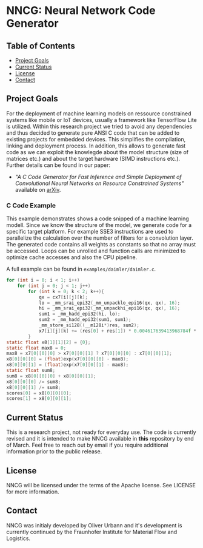 # NNCG: Neural Network Code Generator

## Table of Contents

- [Project Goals](#project-goals)
- [Current  Status](#current-status)
- [License](#license)
- [Contact](#contact)


## Project Goals

For the deployment of machine learning models on ressource constrained systems like mobile or IoT devices, usually a framework like TensorFlow Lite is utilized. Within this research project we tried to avoid any dependencies and thus decided to generate pure ANSI C code that can be added to existing projects for embedded devices. This simplifies the compilation, linking and deployment process. In addition, this allows to generate fast code as we can exploit the knowlegde about the model structure (size of matrices etc.) and about the target hardware (SIMD instructions etc.). Further details can be found in our paper:

* *"A C Code Generator for Fast Inference and Simple Deployment of Convolutional Neural Networks on Resource Constrained Systems"* available on [arXiv](https://arxiv.org/abs/2001.05572).


### C Code Example

This example demonstrates shows a code snipped of a machine learning modell. Since we know the structure of the model, we generate code for a specific target platform. For example SSE3 instructions are used to parallelize the calculation over the number of filters for a convolution layer. The generated code contains all weights as constants so that no array must be accessed. Loops can be unrolled and function calls are minimized to optimize cache accesses and also the CPU pipeline.

A full example can be found in `examples/daimler/daimler.c`.

```C
for (int i = 0; i < 1; i++)
    for (int j = 0; j < 1; j++)
        for (int k = 0; k < 2; k++){
            qx = cx7[i][j][k];              
            lo = _mm_srai_epi32(_mm_unpacklo_epi16(qx, qx), 16);
            hi = _mm_srai_epi32(_mm_unpackhi_epi16(qx, qx), 16);
            sum1 = _mm_hadd_epi32(hi, lo);
            sum2 = _mm_hadd_epi32(sum1, sum1);
            _mm_store_si128((__m128i*)res, sum2);
            x7[i][j][k] += (res[0] + res[1]) * 0.004617639413968784f * 0.008444292470812798f;
        }
static float x8[1][1][2] = {0};
static float max8 = 0;
max8 = x7[0][0][0] > x7[0][0][1] ? x7[0][0][0] : x7[0][0][1];
x8[0][0][0] = (float)exp(x7[0][0][0] - max8);
x8[0][0][1] = (float)exp(x7[0][0][1] - max8);
static float sum8;
sum8 = x8[0][0][0] + x8[0][0][1];
x8[0][0][0] /= sum8;
x8[0][0][1] /= sum8;
scores[0] = x8[0][0][0];
scores[1] = x8[0][0][1];
```


## Current Status

This is a research project, not ready for everyday use. The code is currently revised and it is intended to make NNCG available in **this** repository by end of March. Feel free to reach out by email if you require additional information prior to the public release.


## License

NNCG will be licensed under the terms of the Apache license. See LICENSE for more information.


## Contact

NNCG was initialy developed by Oliver Urbann and it's development is currently continued by the Fraunhofer Institute for Material Flow and Logistics.
